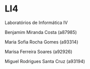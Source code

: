 # LI4
Laboratórios de Informática IV


Benjamim Miranda Costa (a87985)


Maria Sofia Rocha Gomes (a93314)


Marisa Ferreira Soares (a92926)


Miguel Rodrigues Santa Cruz (a93194)
